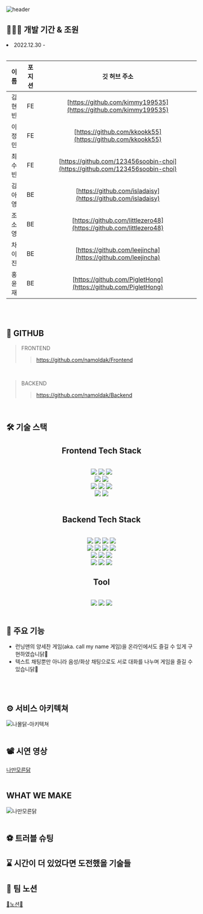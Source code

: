 ![header](https://capsule-render.vercel.app/api?type=waving&color=0:ffbc52,100:ff1800&height=200&text=NAMOLDAK&fontSize=70&fontColor=ffffff&desc=나만%20모른%20닭&descSize=20&descAlign=70&fontAlignY=30&descAlignY=50)

## 🧑🏻‍💻 개발 기간 & 조원
<li>2022.12.30 - </li> <br />

|  이름  |포지션| 깃 허브 주소  |
|:-----:|:---:|:--------------------------------:|
| 김현빈 |FE| [https://github.com/kimmy199535](https://github.com/kimmy199535) |
| 이정민 |FE| [https://github.com/kkookk55](https://github.com/kkookk55)    |
| 최수빈 |FE| [https://github.com/123456soobin-choi](https://github.com/123456soobin-choi) |
| 김아영 |BE| [https://github.com/isladaisy](https://github.com/isladaisy)     |
| 조소영 |BE| [https://github.com/littlezero48](https://github.com/littlezero48)  |
| 차이진 |BE| [https://github.com/leejincha](https://github.com/leejincha) |
| 홍윤재 |BE| [https://github.com/PigletHong](https://github.com/PigletHong) |
  
<br /> <br />

## 🐣 GITHUB
> FRONTEND
  >> https://github.com/namoldak/Frontend
<br />

> BACKEND
  >> https://github.com/namoldak/Backend
<br />

## 🛠 기술 스택
<div align=center> 
  
## Frontend Tech Stack
<br />
    <img src="https://img.shields.io/badge/html5-E34F26?style=for-the-badge&logo=html5&logoColor=white"> 
    <img src="https://img.shields.io/badge/css-1572B6?style=for-the-badge&logo=css3&logoColor=white"> 
    <img src="https://img.shields.io/badge/javascript-F7DF1E?style=for-the-badge&logo=javascript&logoColor=black">
    <br>
    <img src="https://img.shields.io/badge/react router-CA4245?style=for-the-badge&logo=reactrouter&logoColor=black">
    <img src="https://img.shields.io/badge/styled components-DB7093?style=for-the-badge&logo=styledcomponents&logoColor=black">
<br />
    <img src="https://img.shields.io/badge/axios-5A29E4?style=for-the-badge&logo=axios&logoColor=white">
    <img src="https://img.shields.io/badge/redux-764ABC?style=for-the-badge&logo=redux&logoColor=white">
    <img src="https://img.shields.io/badge/react-61DAFB?style=for-the-badge&logo=react&logoColor=black"> 
<br />
    <img src="https://img.shields.io/badge/sockJS-010101?style=for-the-badge&logo=socket.io&logoColor=white">
    <img src="https://img.shields.io/badge/webrtc-333333?style=for-the-badge&logo=webrtc&logoColor=white">
<br /><br />


## Backend Tech Stack
<br />
    <img src="https://img.shields.io/badge/java-007396?style=for-the-badge&logo=java&logoColor=white">
    <img src="https://img.shields.io/badge/spring-6DB33F?style=for-the-badge&logo=spring&logoColor=white">
    <img src="https://img.shields.io/badge/springboot-6DB33F?style=for-the-badge&logo=springboot&logoColor=white">
    <img src="https://img.shields.io/badge/spring security-6DB33F?style=for-the-badge&logo=springsecurity&logoColor=white">
<br />
    <img src="https://img.shields.io/badge/gradle-02303A?style=for-the-badge&logo=gradle&logoColor=white">
    <img src="https://img.shields.io/badge/mysql-4479A1?style=for-the-badge&logo=mysql&logoColor=white">
    <img src="https://img.shields.io/badge/ubuntu-E95420?style=for-the-badge&logo=ubuntu&logoColor=black">
    <img src="https://img.shields.io/badge/apache tomcat-F8DC75?style=for-the-badge&logo=apachetomcat&logoColor=white">
<br />
    <img src="https://img.shields.io/badge/amazon s3-569A31?style=for-the-badge&logo=amazons3&logoColor=white">
    <img src="https://img.shields.io/badge/amazon rds-527FFF?style=for-the-badge&logo=amazonrds&logoColor=white"> 
    <img src="https://img.shields.io/badge/amazon aws-232F3E?style=for-the-badge&logo=amazonaws&logoColor=white"> 
<br />
    <img src="https://img.shields.io/badge/redis-DC382D?style=for-the-badge&logo=redis&logoColor=white">
    <img src="https://img.shields.io/badge/JWT-black?style=for-the-badge&logo=JSON%20web%20tokens&logoColor=white">
    <img src="https://img.shields.io/badge/websocket-FFCD00?style=for-the-badge&logo=websocket&logoColor=white">
<br />
  
## Tool
<br />
    <img src="https://img.shields.io/badge/github-181717?style=for-the-badge&logo=github&logoColor=white">
    <img src="https://img.shields.io/badge/git-F05032?style=for-the-badge&logo=git&logoColor=white">
    <img src="https://img.shields.io/badge/swagger-85EA2D?style=for-the-badge&logo=swagger&logoColor=white">
</div>
<br />

## 📢 주요 기능
<ul>
<li> 런닝맨의 양세찬 게임(aka. call my name 게임)을 온라인에서도 즐길 수 있게 구현하였습니닭🐔</li>
<li> 텍스트 채팅뿐만 아니라 음성/화상 채팅으로도 서로 대화를 나누며 게임을 즐길 수 있습니닭🐔</li>
</ul>
<br /> <br />

## ⚙️ 서비스 아키텍쳐
![나몰닭-아키텍쳐](https://user-images.githubusercontent.com/117756400/213685143-17dd2364-15d8-4751-ab0c-6bf20cc3ffd0.jpg)
<br /> <br />


## 📽 시연 영상
[나만모른닭](https://user-images.githubusercontent.com/117756400/213690147-377a9f2d-2096-4e5a-b37e-e7cd30773e64.mp4)
<br /> <br />

## WHAT WE MAKE
![나만모른닭](https://user-images.githubusercontent.com/117756400/213388162-feee2e08-174e-45b5-bdbb-0aadb88942cc.png)
<br /> <br />

## ⚽ 트러블 슈팅

## ⌛ 시간이 더 있었다면 도전했을 기술들

## 📔 팀 노션
[🐥노션🐥](https://www.notion.so/ad96dfad0856455c922e9d0f756a7f60)
